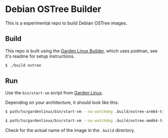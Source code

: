 # Debian OSTree Builder

This is a experimental repo to build Debian OSTree images.

## Build

This repo is built using the [Garden Linux Builder](https://github.com/gardenlinux/builder#builder), which uses podman, see it's readme for setup instructions.

```bash
$ ./build ostree
```

## Run

Use the `bin/start-vm` script from [Garden Linux](https://github.com/gardenlinux/gardenlinux/blob/main/bin/start-vm).

Depending on your architecture, it should look like this:

```bash
$ path/to/gardenlinux/bin/start-vm --no-watchdog .build/ostree-arm64-trixie*.ostree.raw
```

```bash
$ path/to/gardenlinux/bin/start-vm --no-watchdog .build/ostree-amd64-trixie*.ostree.raw
```

Check for the actual name of the image in the `.build` directory.
